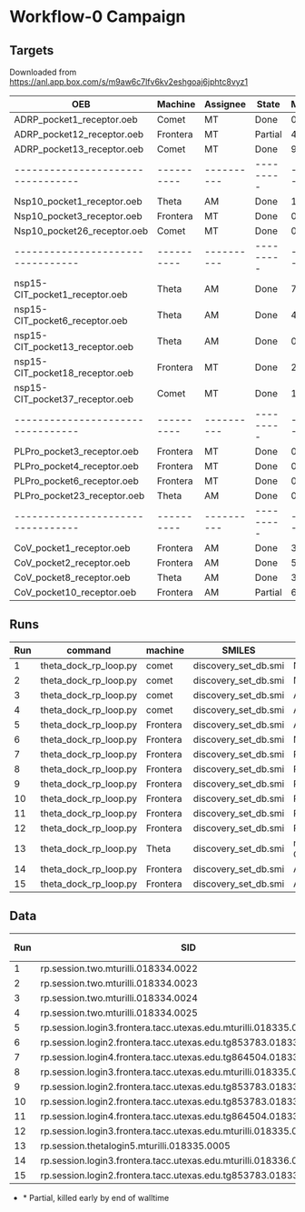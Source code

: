 # Workflow-0 Campaign

## Targets

Downloaded from https://anl.app.box.com/s/m9aw6c7lfv6kv2eshgoaj6jphtc8vyz1

| OEB                             | Machine  | Assignee | State   | Missing |
|---------------------------------|----------|----------|---------|---------|
| ADRP_pocket1_receptor.oeb       | Comet    | MT       | Done    |   0.1 % |
| ADRP_pocket12_receptor.oeb      | Frontera | MT       | Partial |  48.6 % |
| ADRP_pocket13_receptor.oeb      | Comet    | MT       | Done    |   9.0 % |
|---------------------------------|----------|----------|---------|---------|
| Nsp10_pocket1_receptor.oeb      | Theta    | AM       | Done    |   1.6 % |
| Nsp10_pocket3_receptor.oeb      | Frontera | MT       | Done    |   0.1 % |
| Nsp10_pocket26_receptor.oeb     | Comet    | MT       | Done    |   0.1 % |
|---------------------------------|----------|----------|---------|---------|
| nsp15-CIT_pocket1_receptor.oeb  | Theta    | AM       | Done    |   7.6 % |
| nsp15-CIT_pocket6_receptor.oeb  | Theta    | AM       | Done    |   4.3 % |
| nsp15-CIT_pocket13_receptor.oeb | Theta    | AM       | Done    |   0.1 % |
| nsp15-CIT_pocket18_receptor.oeb | Frontera | MT       | Done    |   2.0 % |
| nsp15-CIT_pocket37_receptor.oeb | Comet    | MT       | Done    |  13.2 % |
|---------------------------------|----------|----------|---------|---------|
| PLPro_pocket3_receptor.oeb      | Frontera | MT       | Done    |   0.1 % |
| PLPro_pocket4_receptor.oeb      | Frontera | MT       | Done    |   0.1 % |
| PLPro_pocket6_receptor.oeb      | Frontera | MT       | Done    |   0.1 % |
| PLPro_pocket23_receptor.oeb     | Theta    | AM       | Done    |   0.1 % |
|---------------------------------|----------|----------|---------|---------|
| CoV_pocket1_receptor.oeb        | Frontera | AM       | Done    |   3.5 % |
| CoV_pocket2_receptor.oeb        | Frontera | AM       | Done    |   5.4 % |
| CoV_pocket8_receptor.oeb        | Theta    | AM       | Done    |   3.9 % |
| CoV_pocket10_receptor.oeb       | Frontera | AM       | Partial |  67.9 % |


## Runs

| Run | command                    | machine  | SMILES               | OEB                              |
|-----|----------------------------|----------|----------------------|----------------------------------|
| 1   | theta_dock_rp_loop.py      | comet    | discovery_set_db.smi | Nsp10_pocket26_receptor.oeb      |
| 2   | theta_dock_rp_loop.py      | comet    | discovery_set_db.smi | Nsp10_pocket26_receptor.oeb      |
| 3   | theta_dock_rp_loop.py      | comet    | discovery_set_db.smi | ADRP_pocket1_receptor.oeb        |
| 4   | theta_dock_rp_loop.py      | comet    | discovery_set_db.smi | ADRP_pocket1_receptor.oeb        |
| 5   | theta_dock_rp_loop.py      | Frontera | discovery_set_db.smi | ADRP_pocket13_receptor.oeb       |
| 6   | theta_dock_rp_loop.py      | Frontera | discovery_set_db.smi | Nsp10_pocket3_receptor.oeb       |
| 7   | theta_dock_rp_loop.py      | Frontera | discovery_set_db.smi | PLPro_pocket3_receptor.oeb       |
| 8   | theta_dock_rp_loop.py      | Frontera | discovery_set_db.smi | PLPro_pocket4_receptor.oeb       |
| 9   | theta_dock_rp_loop.py      | Frontera | discovery_set_db.smi | PLPro_pocket6_receptor.oeb       |
| 10  | theta_dock_rp_loop.py      | Frontera | discovery_set_db.smi | PLPro_pocket6_receptor.oeb       |
| 11  | theta_dock_rp_loop.py      | Frontera | discovery_set_db.smi | PLPro_pocket3_receptor.oeb       |
| 12  | theta_dock_rp_loop.py      | Frontera | discovery_set_db.smi | PLPro_pocket4_receptor.oeb       |
| 13  | theta_dock_rp_loop.py      | Theta    | discovery_set_db.smi | nsp15-CIT_pocket18_receptor.oeb  |
| 14  | theta_dock_rp_loop.py      | Frontera | discovery_set_db.smi | ADRP_pocket12_receptor.oeb       |
| 15  | theta_dock_rp_loop.py      | Frontera | discovery_set_db.smi | ADRP_pocket12_receptor.oeb       |



## Data

| Run | SID                                                               | Idx    | # pilots | task/pilot | # Idx  |
|-----|-------------------------------------------------------------------|--------|----------|------------|--------|
| 1   | rp.session.two.mturilli.018334.0022                               | 0      | 2        | 50         | 2000   |
| 2   | rp.session.two.mturilli.018334.0023                               | 200000 | 2        | 50         | 2000   |
| 3   | rp.session.two.mturilli.018334.0024                               | 0      | 2        | 50         | 2000   |
| 4   | rp.session.two.mturilli.018334.0025                               | 200000 | 2        | 50         | 2000   |
| 5   | rp.session.login3.frontera.tacc.utexas.edu.mturilli.018335.0000\* | 0      | 1        | 4          | 80000  |
| 6   | rp.session.login2.frontera.tacc.utexas.edu.tg853783.018335.0000\* | 0      | 1        | 4          | 80000  |
| 7   | rp.session.login4.frontera.tacc.utexas.edu.tg864504.018335.0000   | 0      | 1        | 4          | 40000  |
| 8   | rp.session.login3.frontera.tacc.utexas.edu.mturilli.018335.0003   | 0      | 1        | 4          | 40000  |
| 9   | rp.session.login2.frontera.tacc.utexas.edu.tg853783.018335.0001   | 0      | 1        | 4          | 40000  |
| 10  | rp.session.login2.frontera.tacc.utexas.edu.tg853783.018335.0002   | 160000 | 1        | 4          | 40000  |
| 11  | rp.session.login4.frontera.tacc.utexas.edu.tg864504.018335.0001   | 160000 | 1        | 4          | 40000  |
| 12  | rp.session.login3.frontera.tacc.utexas.edu.mturilli.018335.0004   | 160000 | 1        | 4          | 40000  |
| 13  | rp.session.thetalogin5.mturilli.018335.0005                       | 0      | 1        | 128        | 2500   |
| 14  | rp.session.login3.frontera.tacc.utexas.edu.mturilli.018336.0000   | 0      | 1        | 4          | 40000  |
| 15  | rp.session.login2.frontera.tacc.utexas.edu.tg853783.018336.0001   | 160000 | 1        | 4          | 40000  |


* \* Partial, killed early by end of walltime
